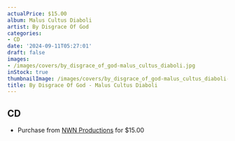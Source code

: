 ```yaml
---
actualPrice: $15.00
album: Malus Cultus Diaboli
artist: By Disgrace Of God
categories:
- CD
date: '2024-09-11T05:27:01'
draft: false
images:
- /images/covers/by_disgrace_of_god-malus_cultus_diaboli.jpg
inStock: true
thumbnailImage: /images/covers/by_disgrace_of_god-malus_cultus_diaboli-thumb.jpg
title: By Disgrace Of God - Malus Cultus Diaboli
---
```


## CD
* Purchase from [NWN Productions](http://shop.nwnprod.com/index.php?route=product/product&path=93&product_id=55315&sort=pd.name&order=ASC) for $15.00
